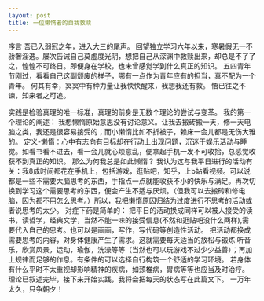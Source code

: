```yaml
---
layout: post
title: 一位懒惰者的自我救赎
---
```

序言
吾已入弱冠之年，进入大三的尾声。
回望独立学习六年以来，寒暑假无一不骄奢淫逸。屡次告诫自己莫虚度光阴，想把自己从深渊中救赎出来，却总是不了了之，惶惶不可终日。即便身在学校，也未曾感觉学到什么真正的知识。
五四青年节刚过，看看自己这副颓废的样子，哪有一点作为青年应有的担当，真不配为一个青年。
何其有幸，冥冥中有种力量让我快快醒来，我想我还有救。
悟已往之不谏，知来者之可追。

实践是检验真理的唯一标准，真理的前身是无数个理论的尝试与变革。
我的第一个理论的阐述：
我想懒惰原始意思没有讨论意义。让我去搬砖搬一天，修一天电脑之类，我还是很容易接受的；而小懒惰比如不折被子，赖床一会儿都是无伤大雅的。
定义-懒惰：心中有志向有目标却在行动上出现问题，沉迷于娱乐活动与睡觉。如看书看不进去，看一会儿就心烦意乱，便拿起手机一发不可收拾，总感觉收获不到真正的知识。
那么为何我总是如此懒惰？
我认为这与我平日进行的活动有关：我8成时间都花在手机上，包括游戏，逛贴吧，知乎，上b站看视频。可以说都是一些不需要大脑思考的东西，手指点一点就能收获不小的快乐与满足。再次切换到学习这个需要思考的东西，便会产生不适与厌烦。（但我可以去搬砖和修电脑，因为都不用怎么思考。）所以，我把懒惰原因归结为过度进行不思考的活动或者说思考的太少。
对症下药是简单的：
把平日的活动换成同样可以被人接受的读书，读哲学，经典文学，当然不能一味的接受信息(不然和逛贴吧没什么两样),需要代入自己的思考。也可以是画画，写作，写代码等创造性活动。
把活动都换成需要思考的内容，对身体健康产生了需求。这就需要每天适当的放松与锻炼:听音乐，欣赏风景，运动，瑜伽，洗澡等等（当然也可以玩游戏不过少少益善）；再加上规律而足够的作息。有条件的可以选择自行构筑一个舒适的学习环境。
若身体有什么平时不太重视却影响精神的疾病，如颈椎病，胃病等等也应当及时治疗。
理论已叙述完毕，接下来开始实践，我将会把每天的状态写在此篇文下。
一万年太久，只争朝夕！
